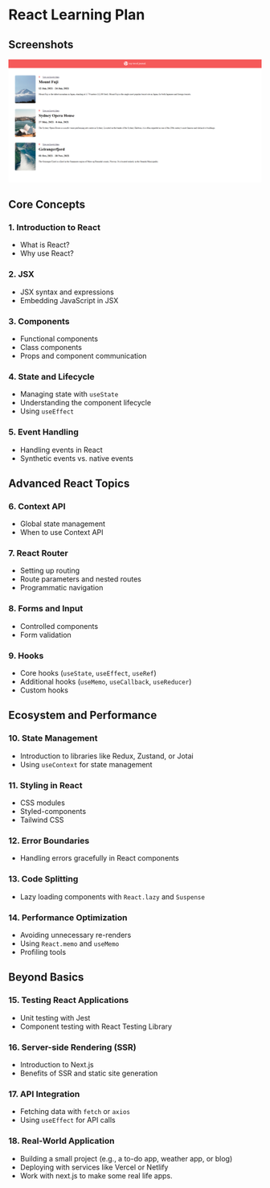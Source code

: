 # React Learning Plan

## Screenshots

![Home](src/assets/main.png)

## Core Concepts

### 1. Introduction to React

- What is React?
- Why use React?

### 2. JSX

- JSX syntax and expressions
- Embedding JavaScript in JSX

### 3. Components

- Functional components
- Class components
- Props and component communication

### 4. State and Lifecycle

- Managing state with `useState`
- Understanding the component lifecycle
- Using `useEffect`

### 5. Event Handling

- Handling events in React
- Synthetic events vs. native events

## Advanced React Topics

### 6. Context API

- Global state management
- When to use Context API

### 7. React Router

- Setting up routing
- Route parameters and nested routes
- Programmatic navigation

### 8. Forms and Input

- Controlled components
- Form validation

### 9. Hooks

- Core hooks (`useState`, `useEffect`, `useRef`)
- Additional hooks (`useMemo`, `useCallback`, `useReducer`)
- Custom hooks

## Ecosystem and Performance

### 10. State Management

- Introduction to libraries like Redux, Zustand, or Jotai
- Using `useContext` for state management

### 11. Styling in React

- CSS modules
- Styled-components
- Tailwind CSS

### 12. Error Boundaries

- Handling errors gracefully in React components

### 13. Code Splitting

- Lazy loading components with `React.lazy` and `Suspense`

### 14. Performance Optimization

- Avoiding unnecessary re-renders
- Using `React.memo` and `useMemo`
- Profiling tools

## Beyond Basics

### 15. Testing React Applications

- Unit testing with Jest
- Component testing with React Testing Library

### 16. Server-side Rendering (SSR)

- Introduction to Next.js
- Benefits of SSR and static site generation

### 17. API Integration

- Fetching data with `fetch` or `axios`
- Using `useEffect` for API calls

### 18. Real-World Application

- Building a small project (e.g., a to-do app, weather app, or blog)
- Deploying with services like Vercel or Netlify
- Work with next.js to make some real life apps.
